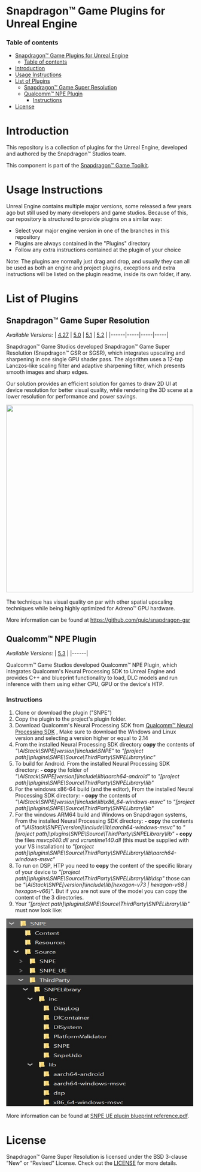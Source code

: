 # Snapdragon™ Game Plugins for Unreal Engine

### Table of contents
- [Snapdragon™ Game Plugins for Unreal Engine](#snapdragon-game-plugins-for-unreal-engine)
	- [Table of contents](#table-of-contents)
- [Introduction](#introduction)
- [Usage Instructions](#usage-instructions)
- [List of Plugins](#list-of-plugins)
	- [Snapdragon™ Game Super Resolution](#snapdragon-game-super-resolution)
	- [Qualcomm™ NPE Plugin](#qualcomm-npe-plugin)
		- [Instructions](#instructions)
- [License](#license)

# Introduction

This repository is a collection of plugins for the Unreal Engine, developed and authored by the Snapdragon™ Studios team.

This component is part of the [Snapdragon™ Game Toolkit](https://developer.qualcomm.com/gametoolkit).

# Usage Instructions

Unreal Engine contains multiple major versions, some released a few years ago but still used by many developers and game studios. Because of this, our repository is structured to provide plugins on a similar way:

- Select your major engine version in one of the branches in this repository
- Plugins are always contained in the "Plugins" directory
- Follow any extra instructions contained at the plugin of your choice

Note: The plugins are normally just drag and drop, and usually they can all be used as both an engine and project plugins, exceptions and extra instructions will be listed on the plugin readme, inside its own folder, if any.

# List of Plugins

## Snapdragon™ Game Super Resolution 

*Available Versions:*
| [4.27](https://github.com/quic/snapdragon-game-plugins-for-unreal-engine/tree/engine/4.27/Plugins/SGSR) | [5.0](https://github.com/quic/snapdragon-game-plugins-for-unreal-engine/tree/engine/5.0/Plugins/SGSR) | [5.1](https://github.com/quic/snapdragon-game-plugins-for-unreal-engine/tree/engine/5.1/Plugins/SGSR) | [5.2](https://github.com/quic/snapdragon-game-plugins-for-unreal-engine/tree/engine/5.2/Plugins/SGSR) | 
|------|-----|-----|-----|

Snapdragon™ Game Studios developed Snapdragon™ Game Super Resolution (Snapdragon™ GSR or SGSR), which integrates upscaling and sharpening in one single GPU shader pass. The algorithm uses a 12-tap Lanczos-like scaling filter and adaptive sharpening filter, which presents smooth images and sharp edges.

Our solution provides an efficient solution for games to draw 2D UI at device resolution for better visual quality, while rendering the 3D scene at a lower resolution for performance and power savings.

<img src="media/snapdragon_gsr_video.gif" width="500" height="500" />

The technique has visual quality on par with other spatial upscaling techniques while being highly optimized for Adreno™ GPU hardware.

More information can be found at https://github.com/quic/snapdragon-gsr

## Qualcomm™ NPE Plugin 

*Available Versions:*
| [5.3](https://github.com/quic/snapdragon-game-plugins-for-unreal-engine/tree/engine/5.3/Plugins/SNPE) | 
|------|

Qualcomm™ Game Studios developed Qualcomm™ NPE Plugin, which integrates Qualcomm's Neural Processing SDK to Unreal Engine and provides C++ and blueprint functionality to load, DLC models and run inference with them using either CPU, GPU or the device's HTP.

### Instructions

1. Clone or download the plugin ("SNPE")
2. Copy the plugin to the project's plugin folder.
3. Download Qualcomm's Neural Processing SDK from [Qualcomm™ Neural Processing SDK](https://developer.qualcomm.com/software/qualcomm-neural-processing-sdk) , Make sure to download the Windows and Linux version and selecting a version higher or equal to 2.14
4. From the installed Neural Processing SDK directory **copy** the contents of *"\AIStack\SNPE\[version]\include\SNPE"* to *"[project path]\plugins\SNPE\Source\ThirdParty\SNPELibrary\inc"*
5. To build for Android. From the installed Neural Processing SDK directory:
	**- copy** the folder of *"\AIStack\SNPE\[version]\include\lib\aarch64-android"* to *"[project path]\plugins\SNPE\Source\ThirdParty\SNPELibrary\lib\"*
6. For the windows x86-64 build (and the editor), From the installed Neural Processing SDK directory:
	**- copy** the contents of *"\AIStack\SNPE\[version]\include\lib\x86_64-windows-msvc"* to *"[project path]\plugins\SNPE\Source\ThirdParty\SNPELibrary\lib\"*
7. For the windows ARM64 build and Windows on Snapdragon systems, From the installed Neural Processing SDK directory:
	**- copy** the contents of *"\AIStack\SNPE\[version]\include\lib\aarch64-windows-msvc"* to *"[project path]\plugins\SNPE\Source\ThirdParty\SNPELibrary\lib\"*
	**- copy** the files *msvcp140.dll* and *vcruntime140.dll* (this must be supplied with your VS installation) to *"[project path]\plugins\SNPE\Source\ThirdParty\SNPELibrary\lib\aarch64-windows-msvc\"*
8. To run on DSP, HTP you need to **copy** the content of the specific library of your device to *"[project path]\plugins\SNPE\Source\ThirdParty\SNPELibrary\lib\dsp\"* those can be *"\AIStack\SNPE\[version]\include\lib\[hexagon-v73 | hexagon-v68 | hexagon-v66]"*. But if you are not sure of the model you can copy the content of the 3 directories.
9. Your *"[project path]\plugins\SNPE\Source\ThirdParty\SNPELibrary\lib\"* must now look like:
<img src="media/SNPE_Directory.jpg" width="500" height="500" />

More information can be found at [SNPE UE plugin blueprint reference.pdf](https://github.com/quic/snapdragon-game-plugins-for-unreal-engine/blob/engine/5.3/Plugins/SNPE/SNPE%20UE%20plugin%20blueprint%20reference.pdf).

# License

Snapdragon™ Game Super Resolution is licensed under the BSD 3-clause “New” or “Revised” License. Check out the [LICENSE](LICENSE) for more details.